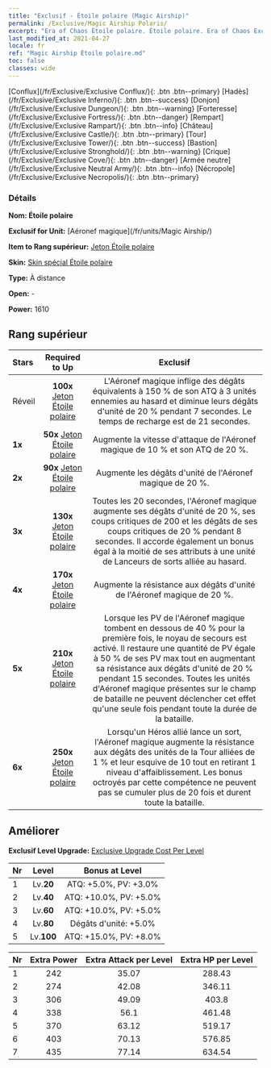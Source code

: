 ```yaml
---
title: "Exclusif - Étoile polaire (Magic Airship)"
permalink: /Exclusive/Magic Airship Polaris/
excerpt: "Era of Chaos Étoile polaire. Étoile polaire. Era of Chaos Exclusif Étoile polaire. Aéronef magique Exclusif."
last_modified_at: 2021-04-27
locale: fr
ref: "Magic Airship Étoile polaire.md"
toc: false
classes: wide
---
```

 [Conflux](/fr/Exclusive/Exclusive Conflux/){: .btn .btn--primary} [Hadès](/fr/Exclusive/Exclusive Inferno/){: .btn .btn--success} [Donjon](/fr/Exclusive/Exclusive Dungeon/){: .btn .btn--warning} [Forteresse](/fr/Exclusive/Exclusive Fortress/){: .btn .btn--danger} [Rempart](/fr/Exclusive/Exclusive Rampart/){: .btn .btn--info} [Château](/fr/Exclusive/Exclusive Castle/){: .btn .btn--primary} [Tour](/fr/Exclusive/Exclusive Tower/){: .btn .btn--success} [Bastion](/fr/Exclusive/Exclusive Stronghold/){: .btn .btn--warning} [Crique](/fr/Exclusive/Exclusive Cove/){: .btn .btn--danger} [Armée neutre](/fr/Exclusive/Exclusive Neutral Army/){: .btn .btn--info} [Nécropole](/fr/Exclusive/Exclusive Necropolis/){: .btn .btn--primary} 

### Détails
 **Nom: Étoile polaire** 

 **Exclusif for Unit:** [Aéronef magique](/fr/units/Magic Airship/) 

 **Item to Rang supérieur:** [Jeton Étoile polaire](/ItemsFR/con_989/)

 **Skin:** [Skin spécial Étoile polaire](/ItemsFR/con_657/)

 **Type:** À distance

 **Open:** -

 **Power:** 1610

## Rang supérieur

  |     Stars    |  Required to Up | Exclusif |
  |:-------------|:---------------:|:---------------:|
  |  Réveil  | **100x** [Jeton Étoile polaire](/ItemsFR/con_989/) | L'Aéronef magique inflige des dégâts équivalents à 150 % de son ATQ à 3 unités ennemies au hasard et diminue leurs dégâts d'unité de 20 % pendant 7 secondes. Le temps de recharge est de 21 secondes. |
  | **1x** <i class="fas fa-star"/> | **50x** [Jeton Étoile polaire](/ItemsFR/con_989/) | Augmente la vitesse d'attaque de l'Aéronef magique de 10 % et son ATQ de 20 %. |
  | **2x** <i class="fas fa-star"/> | **90x** [Jeton Étoile polaire](/ItemsFR/con_989/) | Augmente les dégâts d'unité de l'Aéronef magique de 20 %. |
  | **3x** <i class="fas fa-star"/> | **130x** [Jeton Étoile polaire](/ItemsFR/con_989/) | Toutes les 20 secondes, l'Aéronef magique augmente ses dégâts d'unité de 20 %, ses coups critiques de 200 et les dégâts de ses coups critiques de 20 % pendant 8 secondes. Il accorde également un bonus égal à la moitié de ses attributs à une unité de Lanceurs de sorts alliée au hasard. |
  | **4x** <i class="fas fa-star"/> | **170x** [Jeton Étoile polaire](/ItemsFR/con_989/) | Augmente la résistance aux dégâts d'unité de l'Aéronef magique de 20 %. |
  | **5x** <i class="fas fa-star"/> | **210x** [Jeton Étoile polaire](/ItemsFR/con_989/) | Lorsque les PV de l'Aéronef magique tombent en dessous de 40 % pour la première fois, le noyau de secours est activé. Il restaure une quantité de PV égale à 50 % de ses PV max tout en augmentant sa résistance aux dégâts d'unité de 20 % pendant 15 secondes. Toutes les unités d'Aéronef magique présentes sur le champ de bataille ne peuvent déclencher cet effet qu'une seule fois pendant toute la durée de la bataille. |
  | **6x** <i class="fas fa-star"/> | **250x** [Jeton Étoile polaire](/ItemsFR/con_989/) | Lorsqu'un Héros allié lance un sort, l'Aéronef magique augmente la résistance aux dégâts des unités de la Tour alliées de 1 % et leur esquive de 10 tout en retirant 1 niveau d'affaiblissement. Les bonus octroyés par cette compétence ne peuvent pas se cumuler plus de 20 fois et durent toute la bataille. |


## Améliorer
 **Exclusif Level Upgrade:** [Exclusive Upgrade Cost Per Level](/Exclusive/ExclusiveUpgradeCostPerLevel/)

  |  Nr  |   Level  | Bonus at Level |
  |:-----|:--------:|:--------------:|
  | 1 | Lv.**20** | ATQ: +5.0%, PV: +3.0% |
  | 2 | Lv.**40** | ATQ: +10.0%, PV: +5.0% |
  | 3 | Lv.**60** | ATQ: +10.0%, PV: +5.0% |
  | 4 | Lv.**80** | Dégâts d'unité: +5.0% |
  | 5 | Lv.**100** | ATQ: +15.0%, PV: +8.0% |


  |  Nr  |  Extra Power | Extra Attack per Level | Extra HP per Level |
  |:-----|:--------:|:--------:|:--------:|
  | 1 | 242 | 35.07 | 288.43 |
  | 2 | 274 | 42.08 | 346.11 |
  | 3 | 306 | 49.09 | 403.8 |
  | 4 | 338 | 56.1 | 461.48 |
  | 5 | 370 | 63.12 | 519.17 |
  | 6 | 403 | 70.13 | 576.85 |
  | 7 | 435 | 77.14 | 634.54 |


